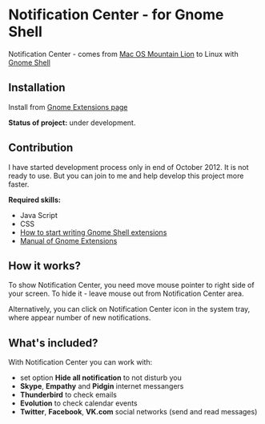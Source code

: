 Notification Center - for Gnome Shell
===============================

Notification Center - comes from [Mac OS Mountain Lion](http://en.wikipedia.org/wiki/Notification_Center) to Linux with [Gnome Shell](http://en.wikipedia.org/wiki/GNOME_Shell)


Installation
------------

Install from [Gnome Extensions page](https://extensions.gnome.org/local/)

**Status of project:** under development.


Contribution
------------

I have started development process only in end of October 2012. It is not ready to use. But you can join to me and help develop this project more faster.

**Required skills:**
 - Java Script
 - CSS
 - [How to start writing Gnome Shell extensions](http://stackoverflow.com/questions/8301643/how-to-start-writing-gnome-shell-extensions)
 - [Manual of Gnome Extensions](https://live.gnome.org/GnomeShell/Extensions/)


How it works?
--------------

To show Notification Center, you need move mouse pointer to right side of your screen. To hide it - leave mouse out from Notification Center area.

Alternatively, you can click on Notification Center icon in the system tray, where appear number of new notifications.


What's included?
----------------

With Notification Center you can work with:
 - set option **Hide all notification** to not disturb you
 - **Skype**, **Empathy** and **Pidgin** internet messangers
 - **Thunderbird** to check emails
 - **Evolution** to check calendar events
 - **Twitter**, **Facebook**, **VK.com** social networks (send and read messages)